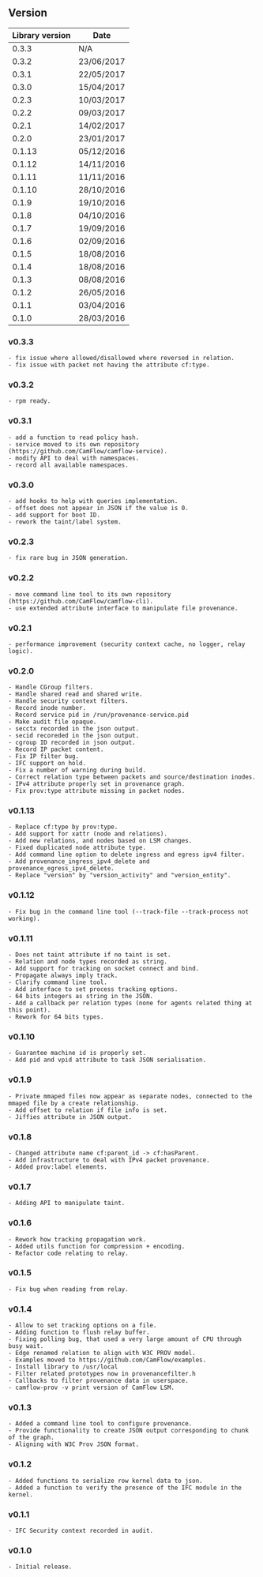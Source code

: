 ## Version

| Library version | Date       |
| --------------- | ---------- |
| 0.3.3           | N/A        |
| 0.3.2           | 23/06/2017 |
| 0.3.1           | 22/05/2017 |
| 0.3.0           | 15/04/2017 |
| 0.2.3           | 10/03/2017 |
| 0.2.2           | 09/03/2017 |
| 0.2.1           | 14/02/2017 |
| 0.2.0           | 23/01/2017 |
| 0.1.13          | 05/12/2016 |
| 0.1.12          | 14/11/2016 |
| 0.1.11          | 11/11/2016 |
| 0.1.10          | 28/10/2016 |
| 0.1.9           | 19/10/2016 |
| 0.1.8           | 04/10/2016 |
| 0.1.7           | 19/09/2016 |
| 0.1.6           | 02/09/2016 |
| 0.1.5           | 18/08/2016 |
| 0.1.4           | 18/08/2016 |
| 0.1.3           | 08/08/2016 |
| 0.1.2           | 26/05/2016 |
| 0.1.1           | 03/04/2016 |
| 0.1.0           | 28/03/2016 |

### v0.3.3
```
- fix issue where allowed/disallowed where reversed in relation.
- fix issue with packet not having the attribute cf:type.
```

### v0.3.2
```
- rpm ready.
```

### v0.3.1

```
- add a function to read policy hash.
- service moved to its own repository (https://github.com/CamFlow/camflow-service).
- modify API to deal with namespaces.
- record all available namespaces.
```

### v0.3.0

```
- add hooks to help with queries implementation.
- offset does not appear in JSON if the value is 0.
- add support for boot ID.
- rework the taint/label system.
```

### v0.2.3

```
- fix rare bug in JSON generation.
```

### v0.2.2

```
- move command line tool to its own repository (https://github.com/CamFlow/camflow-cli).
- use extended attribute interface to manipulate file provenance.
```

### v0.2.1

```
- performance improvement (security context cache, no logger, relay logic).
```

### v0.2.0

```
- Handle CGroup filters.
- Handle shared read and shared write.
- Handle security context filters.
- Record inode number.
- Record service pid in /run/provenance-service.pid
- Make audit file opaque.
- secctx recorded in the json output.
- secid recoreded in the json output.
- cgroup ID recorded in json output.
- Record IP packet content.
- Fix IP filter bug.
- IFC support on hold.
- Fix a number of warning during build.
- Correct relation type between packets and source/destination inodes.
- IPv4 attribute properly set in provenance graph.
- Fix prov:type attribute missing in packet nodes.
```

### v0.1.13

```
- Replace cf:type by prov:type.
- Add support for xattr (node and relations).
- Add new relations, and nodes based on LSM changes.
- Fixed duplicated node attribute type.
- Add command line option to delete ingress and egress ipv4 filter.
- Add provenance_ingress_ipv4_delete and provenance_egress_ipv4_delete.
- Replace "version" by "version_activity" and "version_entity".
```

### v0.1.12

```
- Fix bug in the command line tool (--track-file --track-process not working).
```

### v0.1.11

```
- Does not taint attribute if no taint is set.
- Relation and node types recorded as string.
- Add support for tracking on socket connect and bind.
- Propagate always imply track.
- Clarify command line tool.
- Add interface to set process tracking options.
- 64 bits integers as string in the JSON.
- Add a callback per relation types (none for agents related thing at this point).
- Rework for 64 bits types.
```

### v0.1.10

```
- Guarantee machine id is properly set.
- Add pid and vpid attribute to task JSON serialisation.
```

### v0.1.9

```
- Private mmaped files now appear as separate nodes, connected to the mmaped file by a create relationship.
- Add offset to relation if file info is set.
- Jiffies attribute in JSON output.
```

### v0.1.8

```
- Changed attribute name cf:parent_id -> cf:hasParent.
- Add infrastructure to deal with IPv4 packet provenance.
- Added prov:label elements.
```

### v0.1.7

```
- Adding API to manipulate taint.
```

### v0.1.6

```
- Rework how tracking propagation work.
- Added utils function for compression + encoding.
- Refactor code relating to relay.
```


### v0.1.5

```
- Fix bug when reading from relay.
```


### v0.1.4

```
- Allow to set tracking options on a file.
- Adding function to flush relay buffer.
- Fixing polling bug, that used a very large amount of CPU through busy wait.
- Edge renamed relation to align with W3C PROV model.
- Examples moved to https://github.com/CamFlow/examples.
- Install library to /usr/local
- Filter related prototypes now in provenancefilter.h
- Callbacks to filter provenance data in userspace.
- camflow-prov -v print version of CamFlow LSM.
```

### v0.1.3

```
- Added a command line tool to configure provenance.
- Provide functionality to create JSON output corresponding to chunk of the graph.
- Aligning with W3C Prov JSON format.
```

### v0.1.2

```
- Added functions to serialize row kernel data to json.
- Added a function to verify the presence of the IFC module in the kernel.
```

### v0.1.1

```
- IFC Security context recorded in audit.
```

### v0.1.0

```
- Initial release.
```
